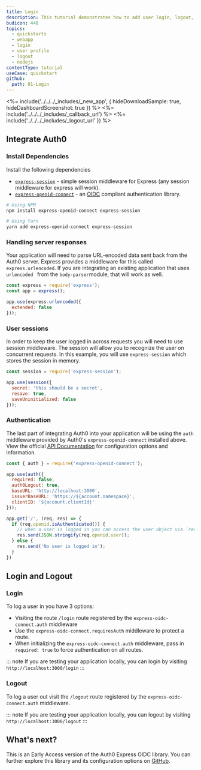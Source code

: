 ```yaml
---
title: Login
description: This tutorial demonstrates how to add user login, logout, and profile to a Node.js Express application.
budicon: 448
topics:
  - quickstarts
  - webapp
  - login
  - user profile
  - logout
  - nodejs
contentType: tutorial
useCase: quickstart
github:
  path: 01-Login
---
```


<%= include('../../../_includes/_new_app', { hideDownloadSample: true, hideDashboardScreenshot: true }) %>
<%= include('../../../_includes/_callback_url') %>
<%= include('../../../_includes/_logout_url' }) %>

## Integrate Auth0
### Install Dependencies
Install the following dependencies

- [`express-session`](https://github.com/auth0/express-session) - simple session middleware for Express (any session middleware for express will work).
- [`express-openid-connect`](https://github.com/auth0/express-openid-connect) - an [OIDC](/protocols/oidc) compliant authentication library.

```sh
# Using NPM
npm install express-openid-connect express-session

# Using Yarn
yarn add express-openid-connect express-session
```

### Handling server responses
Your application will need to parse URL-encoded data sent back from the Auth0 server.  Express provides a middleware for this called `express.urlencoded`. If you are integrating an existing application that uses `urlencoded ` from the `body-parser`module, that will work as well.

```js
const express = require('express');
const app = express();

app.use(express.urlencoded({
  extended: false
}));
```

### User sessions
In order to keep the user logged in across requests you will need to use session middleware.  The session will allow you to recognize the user on concurrent requests. In this example, you will use `express-session` which stores the session in memory.

```js
const session = require('express-session');

app.use(session({
  secret: 'this should be a secret',
  resave: true,
  saveUninitialized: false
}));
```

### Authentication
The last part of integrating Auth0 into your application will be using the `auth` middleware provided by Auth0's `express-openid-connect` installed above.  View the official [API Documentation](https://github.com/auth0/express-openid-connect/blob/master/API.md) for configuration options and information.

```js
const { auth } = require('express-openid-connect');

app.use(auth({
  required: false,
  auth0Logout: true,
  baseURL: 'http://localhost:3000',
  issuerBaseURL: 'https://${account.namespace}',
  clientID: '${account.clientId}'
}));

app.get('/', (req, res) => {
  if (req.openid.isAuthenticated()) {
    // when a user is logged in you can access the user object via `req.openid.user`
    res.send(JSON.stringify(req.openid.user));
  } else {
    res.send('No user is logged in');
  }
})
```

## Login and Logout
### Login
To log a user in you have 3 options:
- Visiting the route `/login` route registered by the `express-oidc-connect.auth` middleware
- Use the `express-oidc-connect.requiresAuth` middleware to protect a route.
- When initializing the `express-oidc-connect.auth` middleware, pass in `required: true` to force authentication on all routes.

::: note
If you are testing your application locally, you can login by visiting `http://localhost:3000/login`
:::

### Logout
To log a user out visit the `/logout` route registered by the `express-oidc-connect.auth` middleware.

::: note
If you are testing your application locally, you can logout by visiting `http://localhost:3000/logout`
:::

## What's next?
This is an Early Access version of the Auth0 Express OIDC library.  You can further explore this library and its configuration options on [GitHub](https://github.com/auth0/express-openid-connect).
